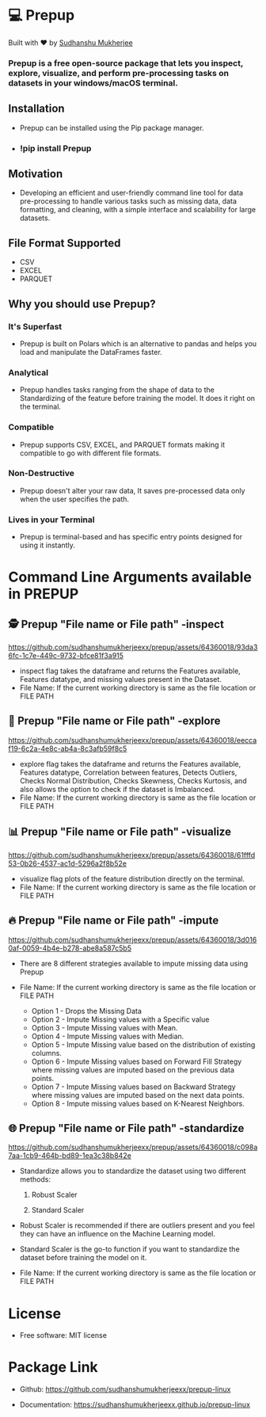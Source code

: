 # 💻 Prepup
Built with ♥️ by [Sudhanshu Mukherjee](https://www.linkedin.com/in/sudhanshumukherjeexx/)

<!--[![image](https://img.shields.io/pypi/v/prepup.svg)](https://pypi.python.org/pypi/prepup-linux) -->
<!-- [![image](https://img.shields.io/conda/vn/conda-forge/prepup.svg)](https://anaconda.org/conda-forge/prepup) -->

### Prepup is a free open-source package that lets you inspect, explore, visualize, and perform pre-processing tasks on datasets in your windows/macOS terminal.

##  Installation
- Prepup can be installed using the Pip package manager.
- ### !pip install Prepup

## Motivation
- Developing an efficient and user-friendly command line tool for data pre-processing to handle various tasks such as missing data, data formatting, and cleaning, with a simple interface and scalability for large datasets.

## File Format Supported
-   CSV
-   EXCEL
-   PARQUET

## Why you should use Prepup?

### It's Superfast
-   Prepup is built on Polars which is an alternative to pandas and helps you load and manipulate the DataFrames faster.

### Analytical 
-   Prepup handles tasks ranging from the shape of data to the Standardizing of the feature before training the model. It does it right on the terminal.

### Compatible 
-   Prepup supports CSV, EXCEL, and PARQUET formats making it compatible to go with different file formats.

### Non-Destructive 
-   Prepup doesn't alter your raw data, It saves pre-processed data only when the user specifies the path.

### Lives in your Terminal
-   Prepup is terminal-based and has specific entry points designed for using it instantly.

# Command Line Arguments available in PREPUP

## 🕵️ Prepup "File name or File path" -inspect
https://github.com/sudhanshumukherjeexx/prepup/assets/64360018/93da36fc-1c7e-449c-9732-bfce81f3a915
- inspect flag takes the dataframe and returns the Features available, Features datatype, and missing values present in the Dataset.
- File Name: If the current working directory is same as the file location or FILE PATH

## 🧭 Prepup "File name or File path" -explore
https://github.com/sudhanshumukherjeexx/prepup/assets/64360018/eeccaf19-6c2a-4e8c-ab4a-8c3afb59f8c5
- explore flag takes the dataframe and returns the Features available, Features datatype, Correlation between features, Detects Outliers, Checks Normal Distribution, Checks Skewness, Checks Kurtosis, and also allows the option to check if the dataset is Imbalanced.
- File Name: If the current working directory is same as the file location or FILE PATH

## 📊 Prepup "File name or File path" -visualize
https://github.com/sudhanshumukherjeexx/prepup/assets/64360018/61fffd53-0b26-4537-ac1d-5296a2f8b52e
- visualize flag plots of the feature distribution directly on the terminal.
- File Name: If the current working directory is same as the file location or FILE PATH

## 🔥 Prepup "File name or File path" -impute
https://github.com/sudhanshumukherjeexx/prepup/assets/64360018/3d0160af-0059-4b4e-b278-abe8a587c5b5
- There are 8 different strategies available to impute missing data using Prepup
- File Name: If the current working directory is same as the file location or FILE PATH

    - Option 1 - Drops the Missing Data
    - Option 2 - Impute Missing values with a Specific value
    - Option 3 - Impute Missing values with Mean.
    - Option 4 - Impute Missing values with Median.
    - Option 5 - Impute Missing value based on the distribution of existing columns.
    - Option 6 - Impute Missing values based on Forward Fill Strategy where missing values are imputed based on the previous data points.
    - Option 7 - Impute Missing values based on Backward Strategy where missing values are imputed based on the next data points.
    - Option 8 - Impute missing values based on K-Nearest Neighbors.

## 🌐 Prepup "File name or File path" -standardize
https://github.com/sudhanshumukherjeexx/prepup/assets/64360018/c098a7aa-1cb9-464b-bd89-1ea3c38b842e
- Standardize allows you to standardize the dataset using two different methods:
    1. Robust Scaler

    2. Standard Scaler 

- Robust Scaler is recommended if there are outliers present and you feel they can have an influence on the Machine Learning model.

- Standard Scaler is the go-to function if you want to standardize the dataset before training the model on it.
- File Name: If the current working directory is same as the file location or FILE PATH

# License
-   Free software: MIT license

# Package Link
-   Github: https://github.com/sudhanshumukherjeexx/prepup-linux

-   Documentation: https://sudhanshumukherjeexx.github.io/prepup-linux
